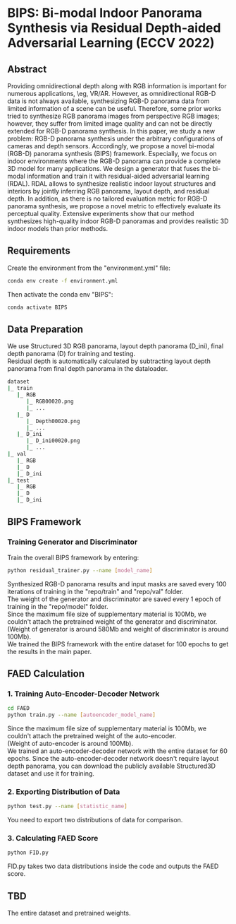 # BIPS: Bi-modal Indoor Panorama Synthesis via Residual Depth-aided Adversarial Learning (ECCV 2022)

## Abstract
Providing omnidirectional depth along with RGB information is important for numerous applications, \eg, VR/AR.
However, as omnidirectional RGB-D data is not always available, synthesizing RGB-D panorama data from limited information of a scene can be useful.
Therefore, some prior works tried to synthesize RGB panorama images from perspective RGB images; however, they suffer from limited image quality and can not be directly extended for RGB-D panorama synthesis.
In this paper, we study a new problem: RGB-D panorama synthesis under the arbitrary configurations of cameras and depth sensors.
Accordingly, we propose a novel bi-modal (RGB-D) panorama synthesis (BIPS) framework. 
Especially, we focus on indoor environments where the RGB-D panorama can provide a complete 3D model for many applications.
We design a generator that fuses the bi-modal information and train it with residual-aided adversarial learning (RDAL).
RDAL allows to synthesize realistic indoor layout structures and interiors by jointly inferring RGB panorama, layout depth, and residual depth. 
In addition, as there is no tailored evaluation metric for RGB-D panorama synthesis, we propose a novel metric to effectively evaluate its perceptual quality.
Extensive experiments show that our method synthesizes high-quality indoor RGB-D panoramas and provides realistic 3D indoor models than prior methods.


## Requirements
Create the environment from the "environment.yml" file:

```bash
conda env create -f environment.yml
```

Then activate the conda env "BIPS":

```bash
conda activate BIPS
```

## Data Preparation
We use Structured 3D RGB panorama, layout depth panorama (D_ini), final depth panorama (D) for training and testing.\
Residual depth is automatically calculated by subtracting layout depth panorama from final depth panorama in the dataloader.

```bash
dataset
|_ train
   |_ RGB
      |_ RGB00020.png
      |_ ...
   |_ D
      |_ Depth00020.png
      |_ ...
   |_ D_ini
      |_ D_ini00020.png
      |_ ...
|_ val
   |_ RGB
   |_ D
   |_ D_ini
|_ test
   |_ RGB
   |_ D
   |_ D_ini
```

## BIPS Framework 
### Training Generator and Discriminator
Train the overall BIPS framework by entering:

```bash
python residual_trainer.py --name [model_name]
```
Synthesized RGB-D panorama results and input masks are saved every 100 iterations of training in the "repo/train" and "repo/val" folder.\
The weight of the generator and discriminator are saved every 1 epoch of training in the "repo/model" folder.\
Since the maximum file size of supplementary material is 100Mb, we couldn't attach the pretrained weight of the generator and discriminator.\
(Weight of generator is around 580Mb and weight of discriminator is around 100Mb).\
We trained the BIPS framework with the entire dataset for 100 epochs to get the results in the main paper.

## FAED Calculation
### 1. Training Auto-Encoder-Decoder Network
```bash
cd FAED
python train.py --name [autoencoder_model_name]
```
Since the maximum file size of supplementary material is 100Mb, we couldn't attach the pretrained weight of the auto-encoder.\
(Weight of auto-encoder is around 100Mb).\
We trained an auto-encoder-decoder network with the entire dataset for 60 epochs.
Since the auto-encoder-decoder network doesn't require layout depth panorama, you can download the publicly available Structured3D dataset and use it for training.

### 2. Exporting Distribution of Data
```bash
python test.py --name [statistic_name]
```
You need to export two distributions of data for comparison.

### 3. Calculating FAED Score
```bash
python FID.py
```
FID.py takes two data distributions inside the code and outputs the FAED score.
### 
## TBD
The entire dataset and pretrained weights. 